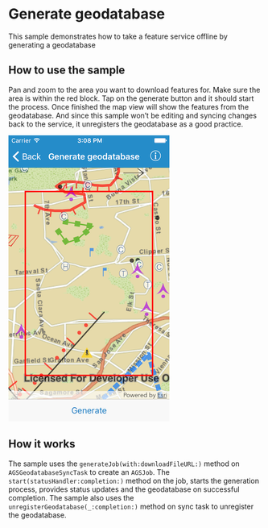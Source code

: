 # Generate geodatabase

This sample demonstrates how to take a feature service offline by
generating a geodatabase

## How to use the sample

Pan and zoom to the area you want to download features for. Make sure
the area is within the red block. Tap on the generate button and it
should start the process. Once finished the map view will show the
features from the geodatabase. And since this sample won’t be editing
and syncing changes back to the service, it unregisters the geodatabase
as a good practice.

![](image1.png)

## How it works

The sample uses the `generateJob(with:downloadFileURL:)` method on
`AGSGeodatabaseSyncTask` to create an `AGSJob`. The
`start(statusHandler:completion:)` method on the job, starts the
generation process, provides status updates and the geodatabase on
successful completion. The sample also uses the
`unregisterGeodatabase(_:completion:)` method on sync task to unregister
the geodatabase.
